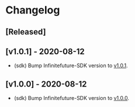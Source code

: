 <!--
Guiding Principles:

Changelogs are for humans, not machines.
There should be an entry for every single version.
The same types of changes should be grouped.
Versions and sections should be linkable.
The latest version comes first.
The release date of each version is displayed.
Mention whether you follow Semantic Versioning.

Usage:

Change log entries are to be added to the Unreleased section under the
appropriate stanza (see below). Each entry should ideally include a tag and
the Github issue reference in the following format:

* (<tag>) \#<issue-number> message

The issue numbers will later be link-ified during the release process so you do
not have to worry about including a link manually, but you can if you wish.

Types of changes (Stanzas):

"Features" for new features.
"Improvements" for changes in existing functionality.
"Deprecated" for soon-to-be removed features.
"Bug Fixes" for any bug fixes.
"Breaking" for breaking API changes.

Ref: https://keepachangelog.com/en/1.0.0/
-->

# Changelog

## [Released]

## [v1.0.1] - 2020-08-12

* (sdk) Bump Infinitefuture-SDK version to [v1.0.1](https://github.com/infinitefuturechain/infinitefuture-sdk/releases/tag/v1.0.1).

## [v1.0.0] - 2020-08-12

* (sdk) Bump Infinitefuture-SDK version to [v1.0.0](https://github.com/infinitefuturechain/infinitefuture-sdk/releases/tag/v1.0.0).


